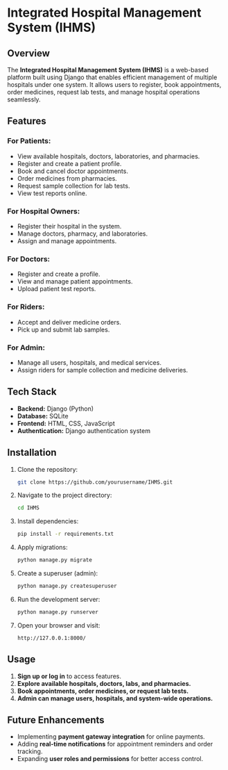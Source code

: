 # Integrated Hospital Management System (IHMS)

## Overview
The **Integrated Hospital Management System (IHMS)** is a web-based platform built using Django that enables efficient management of multiple hospitals under one system. It allows users to register, book appointments, order medicines, request lab tests, and manage hospital operations seamlessly.

## Features
### For Patients:
- View available hospitals, doctors, laboratories, and pharmacies.
- Register and create a patient profile.
- Book and cancel doctor appointments.
- Order medicines from pharmacies.
- Request sample collection for lab tests.
- View test reports online.

### For Hospital Owners:
- Register their hospital in the system.
- Manage doctors, pharmacy, and laboratories.
- Assign and manage appointments.

### For Doctors:
- Register and create a profile.
- View and manage patient appointments.
- Upload patient test reports.

### For Riders:
- Accept and deliver medicine orders.
- Pick up and submit lab samples.

### For Admin:
- Manage all users, hospitals, and medical services.
- Assign riders for sample collection and medicine deliveries.

## Tech Stack
- **Backend:** Django (Python)
- **Database:** SQLite
- **Frontend:** HTML, CSS, JavaScript
- **Authentication:** Django authentication system

## Installation
1. Clone the repository:
   ```bash
   git clone https://github.com/yourusername/IHMS.git
   ```
2. Navigate to the project directory:
   ```bash
   cd IHMS
   ```
3. Install dependencies:
   ```bash
   pip install -r requirements.txt
   ```
4. Apply migrations:
   ```bash
   python manage.py migrate
   ```
5. Create a superuser (admin):
   ```bash
   python manage.py createsuperuser
   ```
6. Run the development server:
   ```bash
   python manage.py runserver
   ```
7. Open your browser and visit:
   ```
   http://127.0.0.1:8000/
   ```

## Usage
1. **Sign up or log in** to access features.
2. **Explore available hospitals, doctors, labs, and pharmacies.**
3. **Book appointments, order medicines, or request lab tests.**
4. **Admin can manage users, hospitals, and system-wide operations.**

## Future Enhancements
- Implementing **payment gateway integration** for online payments.
- Adding **real-time notifications** for appointment reminders and order tracking.
- Expanding **user roles and permissions** for better access control.

